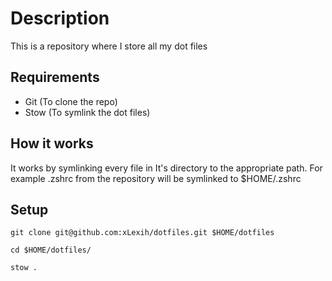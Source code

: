 # Description

This is a repository where I store all my dot files

## Requirements

- Git (To clone the repo)
- Stow (To symlink the dot files)

## How it works

It works by symlinking every file in It's directory to the appropriate path.
For example .zshrc from the repository will be symlinked to $HOME/.zshrc

## Setup

`git clone git@github.com:xLexih/dotfiles.git $HOME/dotfiles`

`cd $HOME/dotfiles/`

`stow .`

